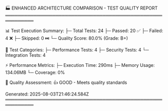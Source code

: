 
🏭 ENHANCED ARCHITECTURE COMPARISON - TEST QUALITY REPORT
═══════════════════════════════════════════════════════════

📊 Test Execution Summary:
├─ Total Tests: 24
├─ Passed: 20 ✅
├─ Failed: 4 ❌
├─ Skipped: 0 ⏭️
└─ Quality Score: 80.0% (Grade: B+)

🔬 Test Categories:
├─ Performance Tests: 4
├─ Security Tests: 4
└─ Integration Tests: 4

⚡ Performance Metrics:
├─ Execution Time: 290ms
├─ Memory Usage: 134.06MB
└─ Coverage: 0%

🎯 Quality Assessment:
👍 GOOD - Meets quality standards

Generated: 2025-08-03T21:46:24.584Z
═══════════════════════════════════════════════════════════
    